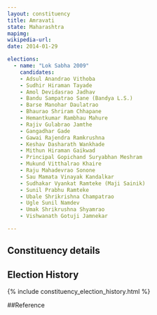 ```yaml
---
layout: constituency
title: Amravati
state: Maharashtra
mapimg: 
wikipedia-url: 
date: 2014-01-29

elections: 
  - name: "Lok Sabha 2009"
    candidates: 
    - Adsul Anandrao Vithoba 
    - Sudhir Hiraman Tayade 
    - Amol Devidasrao Jadhav 
    - Bandu Sampatrao Sane (Bandya L.S.) 
    - Barse Manohar Daulatrao 
    - Bhaurao Shriram Chhapane 
    - Hemantkumar Rambhau Mahure 
    - Rajiv Gulabrao Jamthe 
    - Gangadhar Gade 
    - Gawai Rajendra Ramkrushna 
    - Keshav Dasharath Wankhade 
    - Mithun Hiraman Gaikwad 
    - Principal Gopichand Suryabhan Meshram 
    - Mukund Vitthalrao Khaire 
    - Raju Mahadevrao Sonone 
    - Sau Mamata Vinayak Kandalkar 
    - Sudhakar Vyankat Ramteke (Maji Sainik) 
    - Sunil Prabhu Ramteke 
    - Ubale Shrikrishna Champatrao 
    - Ugle Sunil Namdev 
    - Umak Shrikrushna Shyamrao 
    - Vishwanath Gotuji Jamnekar 

---
```

## Constituency details


## Election History
{% include constituency_election_history.html %}

##Reference
